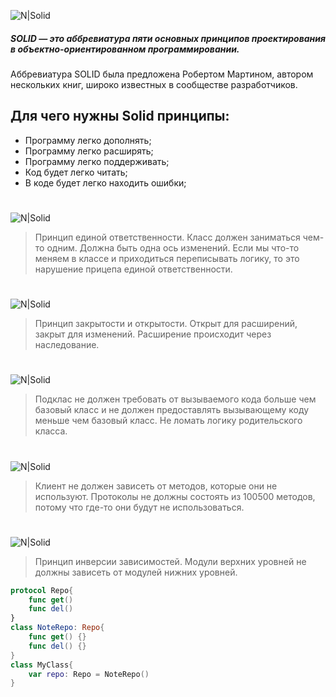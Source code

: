 
![N|Solid](https://techrocks.ru/wp-content/uploads/2020/08/solid.png)
##### SOLID — это аббревиатура пяти основных принципов проектирования в объектно-ориентированном программировании.

Аббревиатура SOLID была предложена Робертом Мартином, автором нескольких книг, широко известных в сообществе разработчиков. 
## Для чего нужны Solid принципы: 
- Программу легко дополнять;
- Программу легко расширять;
- Программу легко поддерживать;
- Код будет легко читать;
- В коде будет легко находить ошибки;
#
#
![N|Solid](https://user-images.githubusercontent.com/45273279/140934003-5d14f08e-944f-400d-9dd5-511377b08368.png)
 > Принцип единой ответственности. Класс должен заниматься чем-то одним. Должна быть одна ось изменений. Если мы что-то меняем в классе и приходиться переписывать логику, то это нарушение прицепа единой ответственности.
#
#
![N|Solid](https://user-images.githubusercontent.com/45273279/140938622-a5610ba8-93ee-4d65-9d52-37bb8cb3d923.png)
>Принцип закрытости и открытости. Открыт для расширений, закрыт для изменений. Расширение происходит через наследование. 
#
#
![N|Solid](https://user-images.githubusercontent.com/45273279/140944144-2b1e3038-85b6-404a-842f-7cb798ea3fc2.png)
>Подклас не должен требовать от вызываемого кода больше чем базовый класс и не должен предоставлять вызывающему коду меньше чем базовый класс. Не ломать логику родительского класса.
#
#
![N|Solid](https://user-images.githubusercontent.com/45273279/140951313-d8bfec25-3da1-4e0d-8929-8952b45d5352.png)
> Клиент не должен зависеть от методов, которые они не используют. Протоколы не должны состоять из 100500 методов, потому что где-то они будут не использоваться.
#
#
![N|Solid](https://user-images.githubusercontent.com/45273279/140958814-cf7b5546-5c94-42bb-a9b4-d6a2f2f0e569.png)
>Принцип инверсии зависимостей. Модули верхних уровней не должны зависеть от модулей нижних уровней.
```swift
protocol Repo{
    func get()
    func del()
}
class NoteRepo: Repo{
    func get() {}
    func del() {}
}
class MyClass{
    var repo: Repo = NoteRepo()
}
```
